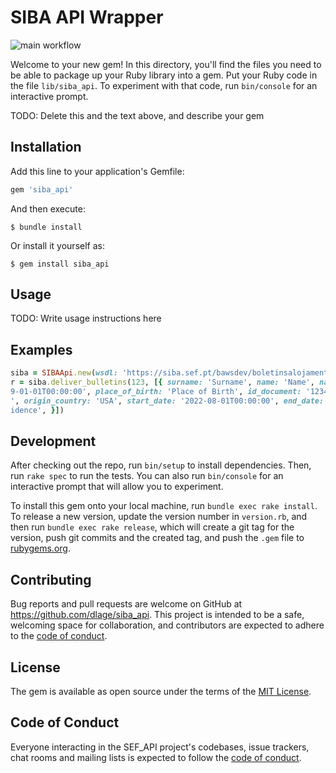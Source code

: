 # SIBA API Wrapper

![main workflow](https://github.com/dlage/siba_api/actions/workflows/main.yml/badge.svg)

Welcome to your new gem! In this directory, you'll find the files you need to be able to package up your Ruby library
into a gem. Put your Ruby code in the file `lib/siba_api`. To experiment with that code, run `bin/console` for an
interactive prompt.

TODO: Delete this and the text above, and describe your gem

## Installation

Add this line to your application's Gemfile:

```ruby
gem 'siba_api'
```

And then execute:

    $ bundle install

Or install it yourself as:

    $ gem install siba_api

## Usage

TODO: Write usage instructions here

## Examples

```ruby
siba = SIBAApi.new(wsdl: 'https://siba.sef.pt/bawsdev/boletinsalojamento.asmx?wsdl', hotel_unit: '121212121', establishment: '00', access_key: '999999999')
r = siba.deliver_bulletins(123, [{ surname: 'Surname', name: 'Name', nationality: 'VEN', birthdate: '199
9-01-01T00:00:00', place_of_birth: 'Place of Birth', id_document: '123456789', document_country: 'YEM', document_type: 'P
', origin_country: 'USA', start_date: '2022-08-01T00:00:00', end_date: '2022-08-31T00:00:00', origin_place: 'Place of Res
idence', }])
```

## Development

After checking out the repo, run `bin/setup` to install dependencies. Then, run `rake spec` to run the tests. You can
also run `bin/console` for an interactive prompt that will allow you to experiment.

To install this gem onto your local machine, run `bundle exec rake install`. To release a new version, update the
version number in `version.rb`, and then run `bundle exec rake release`, which will create a git tag for the version,
push git commits and the created tag, and push the `.gem` file to [rubygems.org](https://rubygems.org).

## Contributing

Bug reports and pull requests are welcome on GitHub at https://github.com/dlage/siba_api. This project is
intended to be a safe, welcoming space for collaboration, and contributors are expected to adhere to
the [code of conduct](https://github.com/dlage/siba_api/blob/master/CODE_OF_CONDUCT.md).

## License

The gem is available as open source under the terms of the [MIT License](https://opensource.org/licenses/MIT).

## Code of Conduct

Everyone interacting in the SEF_API project's codebases, issue trackers, chat rooms and mailing lists is expected to
follow the [code of conduct](https://github.com/dlage/siba_api/blob/master/CODE_OF_CONDUCT.md).

